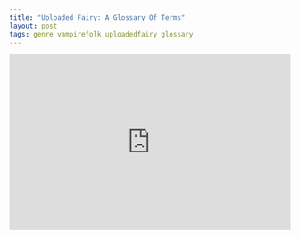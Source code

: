 ```yaml
---
title: "Uploaded Fairy: A Glossary Of Terms"
layout: post
tags: genre vampirefolk uploadedfairy glossary
---
```

<iframe width="100%" height="315" src="https://www.youtube.com/embed/tVVrS5pcMGw" title="YouTube video player" frameborder="0" allow="accelerometer; autoplay; clipboard-write; encrypted-media; gyroscope; picture-in-picture" allowfullscreen></iframe>

